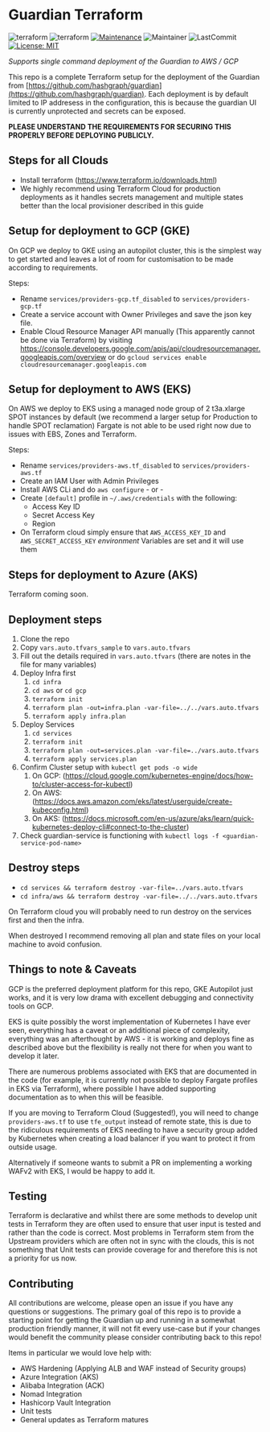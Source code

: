 # Guardian Terraform
![terraform](https://badgen.net/badge/icon/terraform?icon=terraform&label)
![terraform](https://img.shields.io/badge/Terraform-1.1.8-green)
[![Maintenance](https://img.shields.io/badge/Maintained%3F-yes-green.svg)](https://GitHub.com/Tymlez/guardian-terraform/graphs/commit-activity)
![Maintainer](https://img.shields.io/badge/maintainer-tymlez-blue)
![LastCommit](https://img.shields.io/github/last-commit/Tymlez/guardian-terraform)
[![License: MIT](https://img.shields.io/badge/License-MIT-yellow.svg)](https://opensource.org/licenses/MIT)

*Supports single command deployment of the Guardian to AWS / GCP*

This repo is a complete Terraform setup for the deployment of the Guardian from [https://github.com/hashgraph/guardian](https://github.com/hashgraph/guardian).
Each deployment is by default limited to IP addresess in the configuration, this is because the guardian UI
is currently unprotected and secrets can be exposed.

**PLEASE UNDERSTAND THE REQUIREMENTS FOR SECURING THIS PROPERLY BEFORE DEPLOYING PUBLICLY.**


## Steps for all Clouds
- Install terraform (https://www.terraform.io/downloads.html)
- We highly recommend using Terraform Cloud for production deployments as it handles secrets management and multiple states better than the local provisioner described in this guide

## Setup for deployment to GCP (GKE)
On GCP we deploy to GKE using an autopilot cluster, this is the simplest way to get started and leaves a lot of room
for customisation to be made according to requirements.

Steps:
- Rename `services/providers-gcp.tf_disabled` to `services/providers-gcp.tf`
- Create a service account with Owner Privileges and save the json key file.
- Enable Cloud Resource Manager API manually (This apparently cannot be done via Terraform) 
by visiting https://console.developers.google.com/apis/api/cloudresourcemanager.googleapis.com/overview 
or do `gcloud services enable cloudresourcemanager.googleapis.com`

 
## Setup for deployment to AWS (EKS)
On AWS we deploy to EKS using a managed node group of 2 t3a.xlarge SPOT instances by default (we recommend a larger setup for Production to handle SPOT reclamation)
Fargate is not able to be used right now due to issues with EBS, Zones and Terraform.

Steps:
- Rename `services/providers-aws.tf_disabled` to `services/providers-aws.tf`
- Create an IAM User with Admin Privileges
- Install AWS CLi and do `aws configure` - or -
- Create `[default]` profile in `~/.aws/credentials` with the following:
    - Access Key ID
    - Secret Access Key
    - Region
- On Terraform cloud simply ensure that `AWS_ACCESS_KEY_ID` and `AWS_SECRET_ACCESS_KEY` *environment* Variables are set and it will use them

## Steps for deployment to Azure (AKS)
Terraform coming soon.

## Deployment steps

1. Clone the repo
2. Copy `vars.auto.tfvars_sample` to `vars.auto.tfvars`
3. Fill out the details required in `vars.auto.tfvars` (there are notes in the file for many variables)
4. Deploy Infra first
   1. `cd infra`
   2. `cd aws` or `cd gcp`
   3. `terraform init`
   4. `terraform plan -out=infra.plan -var-file=../../vars.auto.tfvars`
   5. `terraform apply infra.plan`
5. Deploy Services
   1. `cd services`
   2. `terraform init`
   3. `terraform plan -out=services.plan -var-file=../vars.auto.tfvars`
   4. `terraform apply services.plan`
6. Confirm Cluster setup with `kubectl get pods -o wide` 
   1. On GCP: (https://cloud.google.com/kubernetes-engine/docs/how-to/cluster-access-for-kubectl)
   2. On AWS: (https://docs.aws.amazon.com/eks/latest/userguide/create-kubeconfig.html)
   3. On AKS: (https://docs.microsoft.com/en-us/azure/aks/learn/quick-kubernetes-deploy-cli#connect-to-the-cluster)
7. Check guardian-service is functioning with `kubectl logs -f <guardian-service-pod-name>`

## Destroy steps

- `cd services && terraform destroy -var-file=../vars.auto.tfvars`
- `cd infra/aws && terraform destroy -var-file=../../vars.auto.tfvars`
  
On Terraform cloud you will probably need to run destroy on the services first and then the infra.

When destroyed I recommend removing all plan and state files on your local machine to avoid confusion.

## Things to note & Caveats

GCP is the preferred deployment platform for this repo, GKE Autopilot just works,
and it is very low drama with excellent debugging and connectivity tools on GCP.

EKS is quite possibly the worst implementation
of Kubernetes I have ever seen, everything has a caveat or an additional piece of complexity, 
everything was an afterthought by AWS - it is working and deploys fine as described above but the flexibility
is really not there for when you want to develop it later.

There are numerous problems associated with EKS that are documented in the code
(for example, it is currently not possible to deploy Fargate profiles in EKS via Terraform), 
where possible I have added supporting documentation as to when this will be feasible.

If you are moving to Terraform Cloud (Suggested!), you will need to change `providers-aws.tf` to use
`tfe_output` instead of remote state, this is due to the ridiculous requirements of EKS needing to have a security
group added by Kubernetes when creating a load balancer if you want to protect it from outside usage.

Alternatively if someone wants to submit a PR on implementing a working WAFv2 with EKS, I would be happy to add it.

## Testing

Terraform is declarative and whilst there are some methods to develop unit tests in Terraform they are 
often used to ensure that user input is tested and rather than the code is correct. 
Most problems in Terraform stem from the Upstream providers which are often not in sync with the clouds,
this is not something that Unit tests can provide coverage for and therefore this is not a priority for us now.

## Contributing

All contributions are welcome, please open an issue if you have any questions or suggestions.
The primary goal of this repo is to provide a starting point for getting the Guardian up and running in a somewhat production
friendly manner, it will not fit every use-case but if your changes would benefit the community please consider contributing back to this repo!

Items in particular we would love help with:
- AWS Hardening (Applying ALB and WAF instead of Security groups)
- Azure Integration (AKS)
- Alibaba Integration (ACK)
- Nomad Integration
- Hashicorp Vault Integration
- Unit tests
- General updates as Terraform matures


